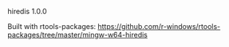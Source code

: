 hiredis 1.0.0

Built with rtools-packages: https://github.com/r-windows/rtools-packages/tree/master/mingw-w64-hiredis